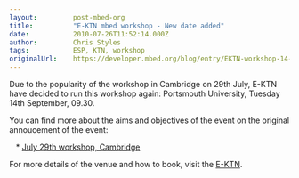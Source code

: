 ```yaml
---
layout:         post-mbed-org
title:          "E-KTN mbed workshop - New date added"
date:           2010-07-26T11:52:14.000Z
author:         Chris Styles
tags:           ESP, KTN, workshop
originalUrl:    https://developer.mbed.org/blog/entry/EKTN-workshop-14-September1/
---
```


<p class="MsoNormal" style="margin: 0cm 0cm 0pt;">Due to the popularity of&#xA0;the workshop in Cambridge on 29th July,&#xA0;E-KTN
  have decided to run this workshop again: Portsmouth University, Tuesday
  14th September, 09.30.</p>
<p>You can find more about the aims and objectives of the event on the original
  annoucement of the event:</p>
<p>&#xA0;&#xA0; * <a href="http://mbed.org/blog/entry/ESP-KTN-to-run-mbed-workshop----July-291/">July 29th workshop, Cambridge</a>
</p>
<p>For more details of the venue and how to book, visit the <a href="http://www.electronics-ktn.com/Brokerage/ElectronicsKCEvents/tabid/1491/article/%201563/Default.aspx">E-KTN</a>.</p>
<p>&#xA0;</p>
